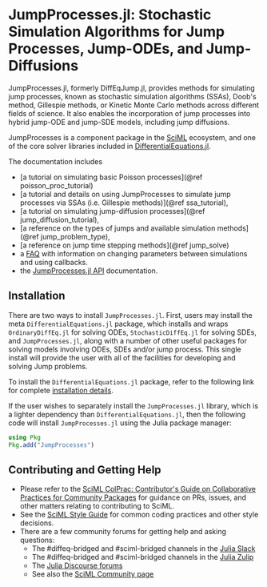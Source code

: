 # JumpProcesses.jl: Stochastic Simulation Algorithms for Jump Processes, Jump-ODEs, and Jump-Diffusions
JumpProcesses.jl, formerly DiffEqJump.jl, provides methods for simulating jump
processes, known as stochastic simulation algorithms (SSAs), Doob's method,
Gillespie methods, or Kinetic Monte Carlo methods across different fields of
science. It also enables the incorporation of jump processes into hybrid
jump-ODE and jump-SDE models, including jump diffusions.

JumpProcesses is a component package in the [SciML](https://sciml.ai/) ecosystem,
and one of the core solver libraries included in
[DifferentialEquations.jl](https://github.com/JuliaDiffEq/DifferentialEquations.jl).

The documentation includes
- [a tutorial on simulating basic Poisson processes](@ref poisson_proc_tutorial)
- [a tutorial and details on using JumpProcesses to simulate jump processes via SSAs (i.e. Gillespie methods)](@ref ssa_tutorial),
- [a tutorial on simulating jump-diffusion processes](@ref jump_diffusion_tutorial),
- [a reference on the types of jumps and available simulation methods](@ref jump_problem_type),
- [a reference on jump time stepping methods](@ref jump_solve)
- a [FAQ](@ref) with information on changing parameters between simulations and using callbacks.
- the [JumpProcesses.jl API](@ref) documentation.

## Installation
There are two ways to install `JumpProcesses.jl`. First, users may install the meta
`DifferentialEquations.jl` package, which installs and wraps `OrdinaryDiffEq.jl`
for solving ODEs, `StochasticDiffEq.jl` for solving SDEs, and `JumpProcesses.jl`,
along with a number of other useful packages for solving models involving ODEs,
SDEs and/or jump process. This single install will provide the user with all of
the facilities for developing and solving Jump problems.

To install the `DifferentialEquations.jl` package, refer to the following link
for complete [installation
details](https://docs.sciml.ai/dev/modules/DiffEqDocs/).

If the user wishes to separately install the `JumpProcesses.jl` library, which is a
lighter dependency than `DifferentialEquations.jl`, then the following code will
install `JumpProcesses.jl` using the Julia package manager:
```julia
using Pkg
Pkg.add("JumpProcesses")
```

## Contributing and Getting Help

- Please refer to the
  [SciML ColPrac: Contributor's Guide on Collaborative Practices for Community Packages](https://github.com/SciML/ColPrac/blob/master/README.md)
  for guidance on PRs, issues, and other matters relating to contributing to SciML.
- See the [SciML Style Guide](https://github.com/SciML/SciMLStyle) for common coding practices and other style decisions.
- There are a few community forums for getting help and asking questions:
    - The #diffeq-bridged and #sciml-bridged channels in the
      [Julia Slack](https://julialang.org/slack/)
    - The #diffeq-bridged and #sciml-bridged channels in the
      [Julia Zulip](https://julialang.zulipchat.com/#narrow/stream/279055-sciml-bridged)
    - The [Julia Discourse forums](https://discourse.julialang.org)
    - See also the [SciML Community page](https://sciml.ai/community/)
